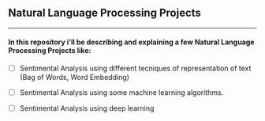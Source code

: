 ## Natural Language Processing Projects
---

#### In this repository i'll be describing and explaining a few **Natural Language Processing Projects** like:



- [ ] Sentimental Analysis using different tecniques of representation of text (Bag of Words, Word Embedding)
- [ ] Sentimental Analysis using some machine learning algorithms.
- [ ] Sentimental Analysis using deep learning   

